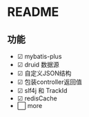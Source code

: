 # README

## 功能
- ☑ mybatis-plus
- ☑ druid 数据源
- ☑ 自定义JSON结构
- ☑ 包装controller返回值
- ☑ slf4j 和 TrackId
- ☑ redisCache
- ⬜ more
